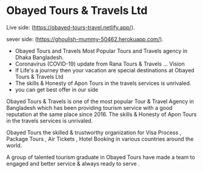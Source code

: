 # Obayed Tours & Travels Ltd

Live side: (https://obayed-tours-travel.netlify.app/).

sever side: (https://ghoulish-mummy-50462.herokuapp.com/).

- Obayed Tours and Travels Most Popular Tours and Travels agency in Dhaka Bangladesh.
- Coronavirus (COVID-19) update from Rana Tours & Travels ... Vision
- If Life's a journey then your vacation are special destinations at Obayed Tours & Travels Ltd
-  The skills & Honesty of Apon Tours in the travels services is unrivaled.
-  you can get best offer in our side

Obayed Tours & Travels is one of the most popular Tour  & Travel Agency in Bangladesh  which has been providing tourism service with a good reputation at the same place since 2016. The skills & Honesty of Apon Tours in the travels services is unrivaled.

Obayed Tours  the skilled &  trustworthy organization for Visa  Process ,  Package Tours , Air Tickets , Hotel Booking  in various countries around the world.

A group of talented tourism graduate in  Obayed Tours have made a team to engaged and  better service & always ready to serve .


